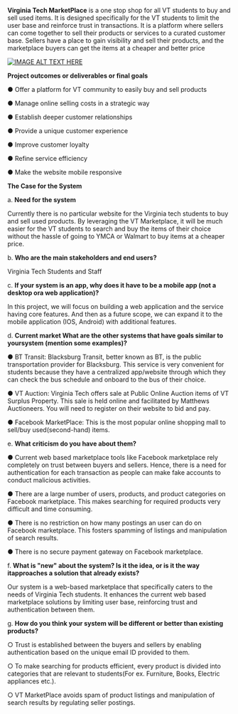 
**Virginia Tech MarketPlace** is a one stop shop for all VT students to buy and sell used items. It is designed specifically for the VT students to limit the user base and reinforce trust in transactions.
It is a platform where sellers can come together to sell their products or services to a curated customer base. Sellers have a place to gain visibility and sell their products, and the marketplace buyers can get the items at a cheaper and better price

[![IMAGE ALT TEXT HERE](https://github.com/sushilk123/CS5934_VTMarketPlace/blob/main/Screenshot%202022-10-21%20at%209.34.33%20PM.png)](https://www.youtube.com/watch?v=CqViUXKoRE4)

**Project outcomes or deliverables or final goals**

● Offer a platform for VT community to easily buy and sell products

● Manage online selling costs in a strategic way

● Establish deeper customer relationships

● Provide a unique customer experience

● Improve customer loyalty

● Refine service efficiency

● Make the website mobile responsive


**The Case for the System**

a. **Need for the system**

Currently there is no particular website for the Virginia tech students to buy and sell used products. By leveraging the VT Marketplace, it will be much easier for the VT students to search and buy the items of their choice without the hassle of going to YMCA or Walmart to buy items at a cheaper price.

b. **Who are the main stakeholders and end users?**

Virginia Tech Students and Staff

c. **If your system is an app, why does it have to be a mobile app (not a desktop ora web application)?**

In this project, we will focus on building a web application and the service having core features. And then as a future scope, we can expand it to the mobile application (IOS, Android) with additional features.

d. **Current market What are the other systems that have goals similar to yoursystem (mention some examples)?**

● BT Transit: Blacksburg Transit, better known as BT, is the public
transportation provider for Blacksburg. This service is very convenient for
students because they have a centralized app/website through which
they can check the bus schedule and onboard to the bus of their choice.


● VT Auction: Virginia Tech offers sale at Public Online Auction items of
VT Surplus Property. This sale is held online and facilitated by
Matthews Auctioneers. You will need to register on their website to bid
and pay.


● Facebook MarketPlace: This is the most popular online shopping mall
to sell/buy used(second-hand) items.

e. **What criticism do you have about them?**

● Current web based marketplace tools like Facebook marketplace rely
completely on trust between buyers and sellers. Hence, there is a need
for authentication for each transaction as people can make fake
accounts to conduct malicious activities.

● There are a large number of users, products, and product categories on
Facebook marketplace. This makes searching for required products
very difficult and time consuming.

● There is no restriction on how many postings an user can do on
Facebook marketplace. This fosters spamming of listings and
manipulation of search results.

● There is no secure payment gateway on Facebook marketplace.

f. **What is "new" about the system? Is it the idea, or is it the way itapproaches a solution that already exists?**

Our system is a web-based marketplace that specifically caters to the
needs of Virginia Tech students. It enhances the current web based
marketplace solutions by limiting user base, reinforcing trust and
authentication between them.

g. **How do you think your system will be different or better than existing products?**

○ Trust is established between the buyers and sellers by enabling
authentication based on the unique email ID provided to them.

○ To make searching for products efficient, every product is divided
into categories that are relevant to students(For ex. Furniture,
Books, Electric appliances etc.).

○ VT MarketPlace avoids spam of product listings and manipulation of search results by regulating seller postings.
